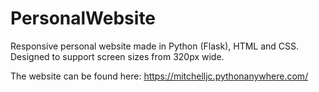 # PersonalWebsite
Responsive personal website made in Python (Flask), HTML and CSS. Designed to support screen sizes from 320px wide.

The website can be found here: https://mitchelljc.pythonanywhere.com/

